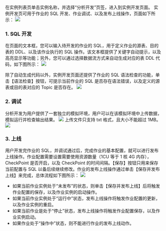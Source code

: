 在实例列表页单击实例名称，并选择“分析开发”页签，进入到实例开发页面。
实例开发页可用于作业的 SQL 开发、作业调试、以及发布上线操作，页面如下所示：
![](https://main.qcloudimg.com/raw/b9b94602f77f48b2d749e818e420a95b.png)
### 1. SQL 开发
在页面的文本框，您可以输入待开发的作业的 SQL，用于定义作业的源表、目的表的 DDL、以及该作业执行的 SQL 操作。该文本框提供了关键字自动提示，以及高亮显示等功能；另外，您可以通过选择数据流方式来自动生成对应的表 DDL 代码，如下图所示：
![](https://main.qcloudimg.com/raw/82a19b1c292c546d1e336925ec00caba.png)

除了自动生成代码以外，实例开发页面还提供了作业的 SQL 语法检查的功能，单击【语法检查】按钮，可提示当前作业的 SQL 是否存在语法错误，以及定义的源表或目的表对应的 Topic 是否存在。
![](https://main.qcloudimg.com/raw/307cd0e74998af074d3cc1cb116fa7bb.png)

### 2. 调试
分析开发为用户提供了一套独立的模拟环境，用户可以在该模拟环境中上传数据，模拟运行并检查输出结果。
![](https://main.qcloudimg.com/raw/d393d7dda80341f7e609403fa2e93d53.png)
上传文件只支持 txt 格式，且大小不能超过 1MB。
![](https://main.qcloudimg.com/raw/e5a075359ae76471d789d458ccf10d0f.png)

### 3. 上线
用户开发完作业的 SQL，并调试通过后，完成作业的基本配置，就可以进行发布上线操作。作业配置需要设置需要使用资源数量（1CU 等于 1 核 4G 内存），CheckPoint 是否开启，以及 CheckPoint 的时间间隔。【保存】按钮只用来保存当前配置与 SQL 以备后续继续修改。作业的发布上线操作通过单击【保存并发布上线】来完成，总体流程如下图所示：
![](https://main.qcloudimg.com/raw/ef769dd2e6a7a8f9b72a1b8eb39782b4.png)
- 如果当前作业实例处于“未发布”的状态，则单击【保存并发布上线】后将触发作业配置的保存，以及作业实例的启动操作。
- 如果当前作业实例处于“运行中”状态，发布上线操作将触发作业配置的更新，以及作业实例的重启。
- 如果当前作业是处于“停止”状态，发布上线操作将触发作业配置保存，以及作业实例启动。
- 如果作业处于“操作中”状态，则不能进行作业的发布上线动作。